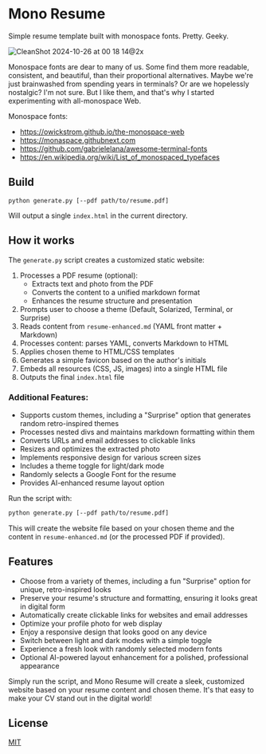 # Mono Resume

Simple resume template built with monospace fonts. Pretty. Geeky.

![CleanShot 2024-10-26 at 00 18 14@2x](https://github.com/user-attachments/assets/044195b8-e8fa-4a03-93e7-e7c77330ac86)

Monospace fonts are dear to many of us. Some find them more readable, consistent, and beautiful, than their proportional alternatives. Maybe we're just brainwashed from spending years in terminals? Or are we hopelessly nostalgic? I'm not sure. But I like them, and that's why I started experimenting with all-monospace Web.

Monospace fonts:
- https://owickstrom.github.io/the-monospace-web
- https://monaspace.githubnext.com
- https://github.com/gabrielelana/awesome-terminal-fonts
- https://en.wikipedia.org/wiki/List_of_monospaced_typefaces
## Build

```
python generate.py [--pdf path/to/resume.pdf]
```

Will output a single `index.html` in the current directory.

## How it works

The `generate.py` script creates a customized static website:

1. Processes a PDF resume (optional):
   - Extracts text and photo from the PDF
   - Converts the content to a unified markdown format
   - Enhances the resume structure and presentation
2. Prompts user to choose a theme (Default, Solarized, Terminal, or Surprise)
3. Reads content from `resume-enhanced.md` (YAML front matter + Markdown)
4. Processes content: parses YAML, converts Markdown to HTML
5. Applies chosen theme to HTML/CSS templates
6. Generates a simple favicon based on the author's initials
7. Embeds all resources (CSS, JS, images) into a single HTML file
8. Outputs the final `index.html` file

### Additional Features:
- Supports custom themes, including a "Surprise" option that generates random retro-inspired themes
- Processes nested divs and maintains markdown formatting within them
- Converts URLs and email addresses to clickable links
- Resizes and optimizes the extracted photo
- Implements responsive design for various screen sizes
- Includes a theme toggle for light/dark mode
- Randomly selects a Google Font for the resume
- Provides AI-enhanced resume layout option

Run the script with:

```bash
python generate.py [--pdf path/to/resume.pdf]
```

This will create the website file based on your chosen theme and the content in `resume-enhanced.md` (or the processed PDF if provided).

## Features

- Choose from a variety of themes, including a fun "Surprise" option for unique, retro-inspired looks
- Preserve your resume's structure and formatting, ensuring it looks great in digital form
- Automatically create clickable links for websites and email addresses
- Optimize your profile photo for web display
- Enjoy a responsive design that looks good on any device
- Switch between light and dark modes with a simple toggle
- Experience a fresh look with randomly selected modern fonts
- Optional AI-powered layout enhancement for a polished, professional appearance

Simply run the script, and Mono Resume will create a sleek, customized website based on your resume content and chosen theme. It's that easy to make your CV stand out in the digital world!

## License

[MIT](LICENSE.md)
